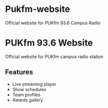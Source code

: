   # Pukfm-website
Official website for PUKfm 93.6 Campus Radio
# PUKfm 93.6 Website
Official website for PUKfm campus radio station

## Features
- Live streaming player
- Show schedules
- Team profiles
- Awards gallery

